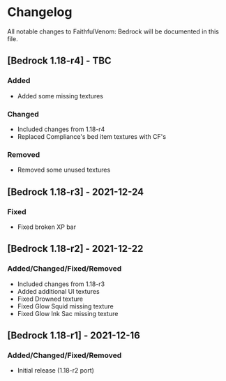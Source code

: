# Changelog
All notable changes to FaithfulVenom: Bedrock will be documented in this file.

## [Bedrock 1.18-r4] - TBC
### Added
- Added some missing textures

### Changed
- Included changes from 1.18-r4
- Replaced Compliance's bed item textures with CF's

### Removed
- Removed some unused textures

## [Bedrock 1.18-r3] - 2021-12-24
### Fixed
- Fixed broken XP bar

## [Bedrock 1.18-r2] - 2021-12-22
### Added/Changed/Fixed/Removed
- Included changes from 1.18-r3
- Added additional UI textures
- Fixed Drowned texture
- Fixed Glow Squid missing texture
- Fixed Glow Ink Sac missing texture

## [Bedrock 1.18-r1] - 2021-12-16
### Added/Changed/Fixed/Removed
- Initial release (1.18-r2 port)
